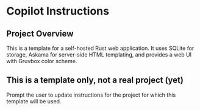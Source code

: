 # Copilot Instructions

## Project Overview

This is a template for a self-hosted Rust web application. It uses SQLite for storage, Askama for server-side HTML templating, and provides a web UI with Gruvbox color scheme.

## This is a template only, not a real project (yet)

Prompt the user to update instructions for the project for which this template will be used.
